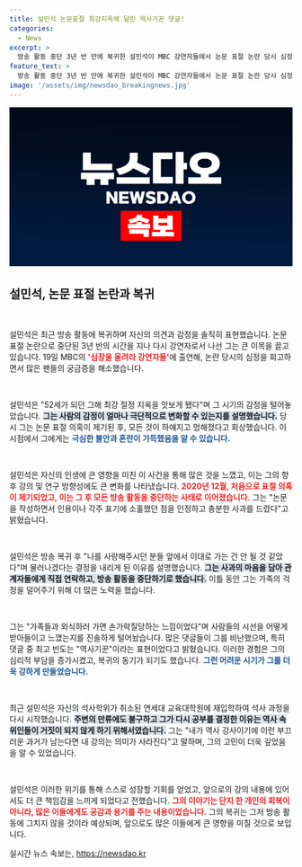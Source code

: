 ```yaml
---
title: 설민석 논문표절 최강지옥에 달린 역사기꾼 댓글!
categories:
  - News
excerpt: >
  방송 활동 중단 3년 반 만에 복귀한 설민석이 MBC 강연자들에서 논문 표절 논란 당시 심정을 털어놓으며, 다시 공부를 결심한 이유를 진솔하게 밝혔다.
feature_text: >
  방송 활동 중단 3년 반 만에 복귀한 설민석이 MBC 강연자들에서 논문 표절 논란 당시 심정을 털어놓으며, 다시 공부를 결심한 이유를 진솔하게 밝혔다.
image: '/assets/img/newsdao_breakingnews.jpg'
---
```


<p><img src="/assets/img/newsdao_breakingnews.jpg" alt="cryptoinkorea 속보" /></p>

<h2 data-ke-size="size26">설민석, 논문 표절 논란과 복귀</h2>

<p data-ke-size="size16">&nbsp;</p>

<p>설민석은 최근 방송 활동에 복귀하며 자신의 의견과 감정을 솔직히 표현했습니다. 논문 표절 논란으로 중단된 3년 반의 시간을 지나 다시 강연자로서 나선 그는 큰 이목을 끌고 있습니다. 19일 MBC의 <b><span style="color: #ee2323;">'심장을 울려라 강연자들'</span></b>에 출연해, 논란 당시의 심정을 회고하면서 많은 팬들의 궁금증을 해소했습니다. </p>

<p data-ke-size="size16">&nbsp;</p>

<p>설민석은 "52세가 되던 그해 최강 절정 지옥을 맛보게 됐다"며 그 시기의 감정을 털어놓았습니다. <b><span style="background-color: #21538527;">그는 사람의 감정이 얼마나 극단적으로 변화할 수 있는지를 설명했습니다.</span></b> 당시 그는 논문 표절 의혹이 제기된 후, 모든 것이 하얘지고 멍해졌다고 회상했습니다. 이 시점에서 그에게는 <b><span style="color: #1a5490;">극심한 불안과 혼란이 가득했음을 알 수 있습니다.</span></b></p>

<p data-ke-size="size16">&nbsp;</p>

<p>설민석은 자신의 인생에 큰 영향을 미친 이 사건을 통해 많은 것을 느꼈고, 이는 그의 향후 강의 및 연구 방향성에도 큰 변화를 나타냈습니다. <b><span style="color: #ee2323;">2020년 12월, 처음으로 표절 의혹이 제기되었고, 이는 그 후 모든 방송 활동을 중단하는 사태로 이어졌습니다.</span></b> 그는 "논문을 작성하면서 인용이나 각주 표기에 소홀했던 점을 인정하고 충분한 사과를 드렸다"고 밝혔습니다. </p>

<p data-ke-size="size16">&nbsp;</p>

<p>설민석은 방송 복귀 후 "나를 사랑해주시던 분들 앞에서 이대로 가는 건 안 될 것 같았다"며 물러나겠다는 결정을 내리게 된 이유를 설명했습니다. <b><span style="background-color: #21538527;">그는 사과의 마음을 담아 관계자들에게 직접 연락하고, 방송 활동을 중단하기로 했습니다.</span></b> 이틀 동안 그는 가족의 걱정을 덜어주기 위해 더 많은 노력을 했습니다. </p>

<p data-ke-size="size16">&nbsp;</p>

<p>그는 "가족들과 외식하러 가면 손가락질당하는 느낌이었다"며 사람들의 시선을 어떻게 받아들이고 느꼈는지를 진솔하게 털어놨습니다. 많은 댓글들이 그를 비난했으며, 특히 댓글 중 최고 빈도는 "역사기꾼"이라는 표현이었다고 밝혔습니다. 이러한 경험은 그의 심리적 부담을 증가시켰고, 복귀의 동기가 되기도 했습니다. <b><span style="color: #1a5490;">그런 어려운 시기가 그를 더욱 강하게 만들었습니다.</span></b></p>

<p data-ke-size="size16">&nbsp;</p>

<p>최근 설민석은 자신의 석사학위가 취소된 연세대 교육대학원에 재입학하여 석사 과정을 다시 시작했습니다. <b><span style="background-color: #21538527;">주변의 만류에도 불구하고 그가 다시 공부를 결정한 이유는 역사 속 위인들이 거짓이 되지 않게 하기 위해서였습니다.</span></b> 그는 "내가 역사 강사이기에 이런 부끄러운 과거가 남는다면 내 강의는 의미가 사라진다"고 말하며, 그의 고민이 더욱 깊었음을 알 수 있었습니다. </p>

<p data-ke-size="size16">&nbsp;</p>

<p>설민석은 이러한 위기를 통해 스스로 성장할 기회를 얻었고, 앞으로의 강의 내용에 있어서도 더 큰 책임감을 느끼게 되었다고 전했습니다. <b><span style="color: #ee2323;">그의 이야기는 단지 한 개인의 회복이 아니라, 많은 이들에게도 공감과 용기를 주는 내용이었습니다.</span></b> 그의 복귀는 그저 방송 활동에 그치지 않을 것이라 예상되며, 앞으로도 많은 이들에게 큰 영향을 미칠 것으로 보입니다.</p>
실시간 뉴스 속보는, <a href="https://newsdao.kr" rel="dofollow">https://newsdao.kr</a>


